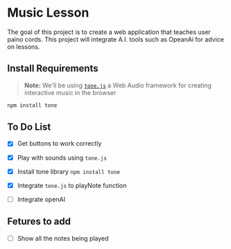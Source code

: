 # Music Lesson
The goal of this project is to create a web application that teaches user paino cords.
This project will integrate A.I. tools such as OpeanAi for advice on lessons. 

## Install Requirements
> **Note:** We'll be using [`tone.js`](https://www.npmjs.com/package/tone) a Web Audio framework for creating interactive music in the browser
```bash
npm install tone
```


## To Do List 
- [x] Get buttons to work correctly
- [x] Play with sounds using `tone.js`
- [x] Install tone library `npm install tone`
- [x] Integrate `tone.js` to playNote function
- [ ] Integrate openAI


## Fetures to add
- [ ] Show all the notes being played 
   